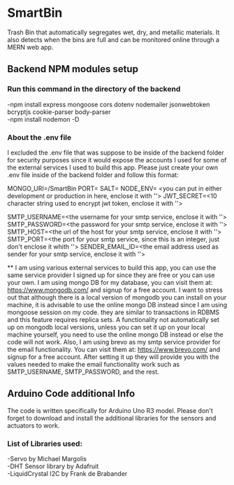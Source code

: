 # SmartBin

Trash Bin that automatically segregates wet, dry, and metallic materials. It also detects when the bins are full and can be monitored online through a MERN web app.

## Backend NPM modules setup
### Run this command in the directory of the backend
-npm install express  mongoose cors  dotenv nodemailer jsonwebtoken bcryptjs cookie-parser body-parser \
-npm install nodemon -D

### About the .env file
I excluded the .env file that was suppose to be inside of the backend folder for security purposes since it would expose the accounts I used for some of the external services I used to build this app. Please just create your own .env file inside of the backend folder and follow this format: 


MONGO_URI=<URL of your mongodb collection>/SmartBin
PORT= <the port where your server runs>
SALT= <integer number used to encrypt the password>
NODE_ENV= <you can put in either development or production in here, enclose it with ''>
JWT_SECRET=<10 character string used to encrypt jwt token, enclose it with ''>

SMTP_USERNAME=<the username for your smtp service, enclose it with ''>
SMTP_PASSWORD=<the password for your smtp service, enclose it with ''>
SMTP_HOST=<the url of the host for your smtp service, enclose it with ''>
SMTP_PORT=<the port for your smtp service, since this is an integer, just don't enclose it whith ''>
SENDER_EMAIL_ID=<the email address used as sender for your smtp service, enclose it with ''>

** I am using various external services to build this app, you can use the same service provider I signed up for since they are free or you can use your own. I am using mongo DB for my database, you can visit them at: https://www.mongodb.com/ and signup for a free account. I want to stress out that although there is a local version of mongodb you can install on your machine, it is advisable to use the online mongo DB instead since I am using mongoose session on my code. they are similar to transactions in RDBMS and this feature requires replica sets. A functionality not automatically set up on mongodb local versions, unless you can set it up on your local machine yourself, you need to use the online mongo DB instead or else the code will not work. Also, I am using brevo as my smtp service provider for the email functionality. You can visit them at: https://www.brevo.com/ and signup for a free account. After setting it up they will provide you with the values needed to make the email functionality work such as SMTP_USERNAME, SMTP_PASSWORD, and the rest.

## Arduino Code additional Info
The code is written specifically for Arduino Uno R3 model. Please don't forget to download and install the additional libraries for the sensors and actuators to work.
### List of Libraries used:
-Servo by Michael Margolis \
-DHT Sensor library by Adafruit \
-LiquidCrystal I2C by Frank de Brabander
